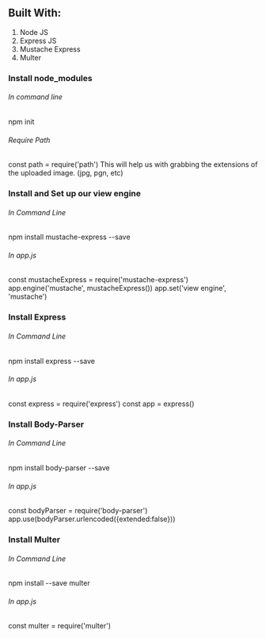 ## Built With:
1. Node JS
2. Express JS
3. Mustache Express
4. Multer

### Install node_modules
###### In command line
npm init
###### Require Path
const path = require('path')
This will help us with grabbing the extensions of the uploaded image. (jpg, pgn, etc)

### Install and Set up our view engine
###### In Command Line
npm install mustache-express --save
###### In app.js
const mustacheExpress = require('mustache-express')
app.engine('mustache', mustacheExpress())
app.set('view engine', 'mustache')

### Install Express
###### In Command Line
npm install express --save
###### In app.js
const express = require('express')
const app = express()

### Install Body-Parser
###### In Command Line
npm install body-parser --save
###### In app.js
const bodyParser = require('body-parser')
app.use(bodyParser.urlencoded({extended:false}))

### Install Multer
###### In Command Line
npm install --save multer
###### In app.js
const multer = require('multer')
